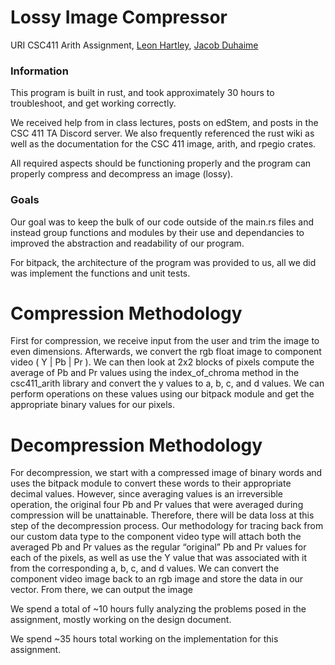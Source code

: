 # Lossy Image Compressor
URI CSC411 Arith Assignment, [Leon Hartley](https://github.com/hartleyleo), [Jacob Duhaime](https://github.com/Jacob-Duhaime)

### Information
This program is built in rust, and took approximately 30 hours to troubleshoot, and get working correctly.

We received help from in class lectures, posts on edStem, and posts in the CSC 411 TA Discord server. We also frequently referenced the rust wiki as well as the documentation for the CSC 411 image, arith, and rpegio crates.

All required aspects should be functioning properly and the program can properly compress and decompress an image (lossy).

### Goals

Our goal was to keep the bulk of our code outside of the main.rs files and instead group functions and modules by their use and dependancies to improved the abstraction and readability of our program.

For bitpack, the architecture of the program was provided to us, all we did was implement the functions and unit tests.

# Compression Methodology

First for compression, we receive input from the user and trim the image to even dimensions. Afterwards, we convert the rgb float image to component video ( Y | Pb | Pr ). We can then look at 2x2 blocks of pixels compute the average of Pb and Pr values using the index_of_chroma method in the csc411_arith library and convert the y values to a, b, c, and d values. We can perform operations on these values using our bitpack module and get the appropriate binary values for our pixels.

# Decompression Methodology

For decompression, we start with a compressed image of binary words and uses the bitpack module to convert these words to their appropriate decimal values.
However, since averaging values is an irreversible operation, the original four Pb and Pr values that were averaged during compression will be unattainable. Therefore, there will be data loss at this step of the decompression process. Our methodology for tracing back from our custom data type to the component video type will attach both the averaged Pb and Pr values as the regular “original” Pb and Pr values for each of the pixels, as well as use the Y value that was associated with it from the corresponding a, b, c, and d values. We can convert the component video image back to an rgb image and store the data in our vector. From there, we can output the image


We spend a total of ~10 hours fully analyzing the problems posed in the assignment, mostly working on the design document.

We spend ~35 hours total working on the implementation for this assignment.
